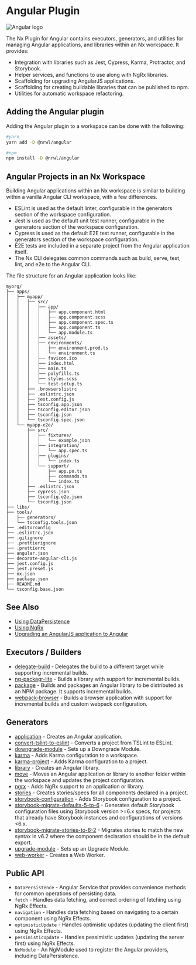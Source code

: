 # Angular Plugin

![Angular logo](/shared/angular-logo.png)

The Nx Plugin for Angular contains executors, generators, and utilities for managing Angular applications, and libraries within an Nx workspace. It provides:

- Integration with libraries such as Jest, Cypress, Karma, Protractor, and Storybook.
- Helper services, and functions to use along with NgRx libraries.
- Scaffolding for upgrading AngularJS applications.
- Scaffolding for creating buildable libraries that can be published to npm.
- Utilities for automatic workspace refactoring.

## Adding the Angular plugin

Adding the Angular plugin to a workspace can be done with the following:

```bash
#yarn
yarn add -D @nrwl/angular
```

```bash
#npm
npm install -D @nrwl/angular
```

## Angular Projects in an Nx Workspace

Building Angular applications within an Nx workspace is similar to building within a vanilla Angular CLI workspace, with a few differences.

- ESLint is used as the default linter, configurable in the generators section of the workspace configuration.
- Jest is used as the default unit test runner, configurable in the generators section of the workspace configuration.
- Cypress is used as the default E2E test runner, configurable in the generators section of the workspace configuration.
- E2E tests are included in a separate project from the Angular application itself.
- The Nx CLI delegates common commands such as build, serve, test, lint, and e2e to the Angular CLI.

The file structure for an Angular application looks like:

```treeview
myorg/
├── apps/
│   ├── myapp/
│   │   ├── src/
│   │   │   ├── app/
│   │   │   │   ├── app.component.html
│   │   │   │   ├── app.component.scss
│   │   │   │   ├── app.component.spec.ts
│   │   │   │   ├── app.component.ts
│   │   │   │   └── app.module.ts
│   │   │   ├── assets/
│   │   │   ├── environments/
│   │   │   │   ├── environment.prod.ts
│   │   │   │   └── environment.ts
│   │   │   ├── favicon.ico
│   │   │   ├── index.html
│   │   │   ├── main.ts
│   │   │   ├── polyfills.ts
│   │   │   ├── styles.scss
│   │   │   └── test-setup.ts
│   │   ├── .browserslistrc
│   │   ├── .eslintrc.json
│   │   ├── jest.config.js
│   │   ├── tsconfig.app.json
│   │   ├── tsconfig.editor.json
│   │   ├── tsconfig.json
│   │   └── tsconfig.spec.json
│   └── myapp-e2e/
│       ├── src/
│       │   ├── fixtures/
│       │   │   └── example.json
│       │   ├── integration/
│       │   │   └── app.spec.ts
│       │   ├── plugins/
│       │   │   └── index.ts
│       │   └── support/
│       │       ├── app.po.ts
│       │       ├── commands.ts
│       │       └── index.ts
│       ├── .eslintrc.json
│       ├── cypress.json
│       ├── tsconfig.e2e.json
│       └── tsconfig.json
├── libs/
├── tools/
│   ├── generators/
│   └── tsconfig.tools.json
├── .editorconfig
├── .eslintrc.json
├── .gitignore
├── .prettierignore
├── .prettierrc
├── angular.json
├── decorate-angular-cli.js
├── jest.config.js
├── jest.preset.js
├── nx.json
├── package.json
├── README.md
└── tsconfig.base.json
```

## See Also

- [Using DataPersistence](/{{version}}/angular/guides/misc-data-persistence)
- [Using NgRx](/{{version}}/angular/guides/misc-ngrx)
- [Upgrading an AngularJS application to Angular](/{{version}}/angular/guides/misc-upgrade)

## Executors / Builders

- [delegate-build](/{{framework}}/angular/delegate-build) - Delegates the build to a different target while supporting incremental builds.
- [ng-packagr-lite](/{{framework}}/angular/ng-packagr-lite) - Builds a library with support for incremental builds.
- [package](/{{framework}}/angular/package) - Builds and packages an Angular library to be distributed as an NPM package. It supports incremental builds.
- [webpack-browser](/{{framework}}/angular/webpack-browser) - Builds a browser application with support for incremental builds and custom webpack configuration.

## Generators

- [application](/{{framework}}/angular/application) - Creates an Angular application.
- [convert-tslint-to-eslint](/{{framework}}/angular/convert-tslint-to-eslint) - Converts a project from TSLint to ESLint.
- [downgrade-module](/{{framework}}/angular/downgrade-module) - Sets up a Downgrade Module.
- [karma](/{{framework}}/angular/karma) - Adds Karma configuration to a workspace.
- [karma-project](/{{framework}}/angular/karma-project) - Adds Karma configuration to a project.
- [library](/{{framework}}/angular/library) - Creates an Angular library.
- [move](/{{framework}}/angular/move) - Moves an Angular application or library to another folder within the workspace and updates the project configuration.
- [ngrx](/{{framework}}/angular/ngrx) - Adds NgRx support to an application or library.
- [stories](/{{framework}}/angular/stories) - Creates stories/specs for all components declared in a project.
- [storybook-configuration](/{{framework}}/angular/storybook-configuration) - Adds Storybook configuration to a project.
- [storybook-migrate-defaults-5-to-6](/{{framework}}/angular/storybook-migrate-defaults-5-to-6) - Generates default Storybook configuration files using Storybook version >=6.x specs, for projects that already have Storybook instances and configurations of versions <6.x.
- [storybook-migrate-stories-to-6-2](/{{framework}}/angular/storybook-migrate-stories-to-6-2) - Migrates stories to match the new syntax in v6.2 where the component declaration should be in the default export.
- [upgrade-module](/{{framework}}/angular/upgrade-module) - Sets up an Upgrade Module.
- [web-worker](/{{framework}}/angular/web-worker) - Creates a Web Worker.

## Public API

- `DataPersistence` - Angular Service that provides convenience methods for common operations of persisting data.
- `fetch` - Handles data fetching, and correct ordering of fetching using NgRx Effects.
- `navigation` - Handles data fetching based on navigating to a certain component using NgRx Effects.
- `optimisticUpdate` - Handles optimistic updates (updating the client first) using NgRx Effects.
- `pessimisticUpdate` - Handles pessimistic updates (updating the server first) using NgRx Effects.
- `NxModule` - An NgModule used to register the Angular providers, including DataPersistence.
